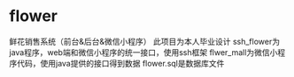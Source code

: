 # flower
鲜花销售系统（前台&amp;后台&amp;微信小程序）
此项目为本人毕业设计
ssh_flower为java程序，web端和微信小程序的统一接口，使用ssh框架
flwer_mall为微信小程序代码，使用java提供的接口得到数据
flower.sql是数据库文件
